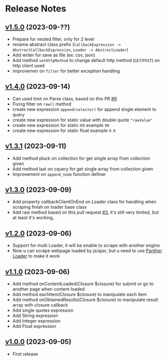 # Release Notes

## [v1.5.0](https://github.com/cacing69/cquery/compare/v1.5.0...v1.4.0) (2023-09-??)

- Prepare for nested filter, only for 2 level
- rename abstract class prefix (`CallbackExpression -> AbstractCallbackExpression`, `Loader -> AbstractLoader`)
- Add writer for save as file (ex: csv, json)
- Add method `setHttpMethod` to change default http method (`GET`/`POST`) on http client used
- improvemen on `filter` for better exception handling

## [v1.4.0](https://github.com/cacing69/cquery/compare/v1.4.0...v1.3.1) (2023-09-14)

- Can used limit on Parse class, based on this PR [#9](https://github.com/cacing69/cquery/pull/9)
- Fixing filter on `raw()` method
- create new expression `append(selector)` for append single element to query
- create new expression for static value with double quote `"rawValue"`
- create new expression for static int  example `99`
- create new expression for static float  example `9.9`

## [v1.3.1](https://github.com/cacing69/cquery/compare/v1.3.1...v1.3.0) (2023-09-11)

- Add method pluck on collection for get single array from collection given
- Add method last on cquery for get single array from collection given
- Improvement on `append_node` function definer

## [v1.3.0](https://github.com/cacing69/cquery/compare/v1.2.0...v1.3.0) (2023-09-09)

- Add property callbackClientOnEnd on Loader class for handling when scraping finish on loader base class
- Add raw method based on this pull request [#3](https://github.com/cacing69/cquery/pull/3), it's still very limited, but at least it's working,

## [v1.2.0](https://github.com/cacing69/cquery/compare/v1.1.0...v1.2.0) (2023-09-06)

- Support for multi Loader, it will be enable to scrape with another engine
- Now u can scrape webpage loaded by js/ajax, but u need to use [Panther Loader](https://github.com/cacing69/cquery-panther-loader) to make it work

## [v1.1.0](https://github.com/cacing69/cquery/compare/v1.0.0...v1.1.0) (2023-09-06)

- Add method onContentLoaded(Closure $closure) for submit or go to another page when content loaded
- Add method eachItem(Closure $closure) to manipulate each item
- Add method onObtainedResults(Closure $closure) to manipulate result array with closure callback
- Add single quotes expression
- Add String expression
- Add Integer expression
- Add Float expression

## [v1.0.0](https://github.com/cacing69/cquery/releases/tag/v1.0.0) (2023-09-05)

- First release
